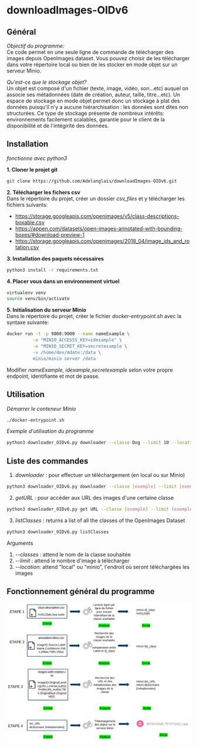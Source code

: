 # downloadImages-OIDv6

## Général
*Objectif du programme:*  
Ce code permet en une seule ligne de commande de télécharger des images depuis OpenImages dataset. Vous pouvez choisir de les télécharger dans votre répertoire local ou bien de les stocker en mode objet sur un serveur Minio.

*Qu'est-ce que le stockage objet?*  
Un objet est composé d'un fichier (texte, image, vidéo, son...etc) auquel on associe ses métadonnées (date de création, auteur, taille, titre...etc). Un espace de stockage en mode objet permet donc un stockage à plat des données puisqu'il n'y a aucune hiérarchisation : les données sont dites non structurées. Ce type de stockage présente de nombreux intérêts: environnements facilement scalables, garantie pour le client de la disponibilité et de l'intégirité des données.

## Installation
_fonctionne avec python3_

**1. Cloner le projet git**
```bash
git clone https://github.com/Adelanglais/downloadImages-OIDv6.git
```  
**2. Télécharger les fichers csv**  
Dans le répertoire du projet, créer un dossier *csv_files* et y télécharger les fichiers suivants:
* https://storage.googleapis.com/openimages/v5/class-descriptions-boxable.csv
* https://appen.com/datasets/open-images-annotated-with-bounding-boxes/#download-preview-1
* https://storage.googleapis.com/openimages/2018_04/image_ids_and_rotation.csv  

**3. Installation des paquets nécessaires**  
```bash
python3 install -r requirements.txt
```

**4. Placer vous dans un environnement virtuel**
```bash
virtualenv venv
source venv/bin/activate
```

**5. Initialisation du serveur Minio**  
Dans le répertoire du projet, créer le fichier _docker-entrypoint.sh_ avec la syntaxe suivante:
```bash
docker run -t -p 9000:9000 --name nameExample \
          -e "MINIO_ACCESSS_KEY=idexample" \
          -e "MINIO_SECRET_KEY=secretexample \
          -v /home/dev/mdate:/data \
          minio/minio server /data
```
Modifier _nameExample, idexample,secretexample_ selon votre propre endpoint, identifiante et mot de passe.

## Utilisation
_Démarrer le conteneur Minio_
```bash
./docker-entrypoint.sh
```
_Exemple d'utilisation du programme_
```bash
python3 downloader_OIDv6.py downloader --classe Dog --limit 10 --location local
```

## Liste des commandes
1. *downloader* : pour effectuer un téléchargement (en local ou sur Minio)
```bash
python3 downloader_OIDv6.py downloader --classe [exemple] --limit [exemple] --location [local ou minio]
```
2. *getURL* : pour accéder aux URL des images d'une certaine classe
```bash
python3 downloader_OIDv6.py get URL --classe [exemple] --limit [exemple]
```
3. *listClasses* : returns a list of all the classes of the OpenImages Dataset
```bash
python3 downloader_OIDv6.py listClasses
```

Arguments
1. *--classes* : attend le nom de la classe souhaitée
2. *--limit* : attend le nombre d'image à télécharger
3. *--location*: attend "local" ou "minio", l'endroit où seront téléchargées les images

## Fonctionnement général du programme
<img src="https://github.com/Adelanglais/OIDv6_Download/blob/main/Capture%20d%E2%80%99%C3%A9cran%20du%202020-10-23%2011-26-19.png"/>

